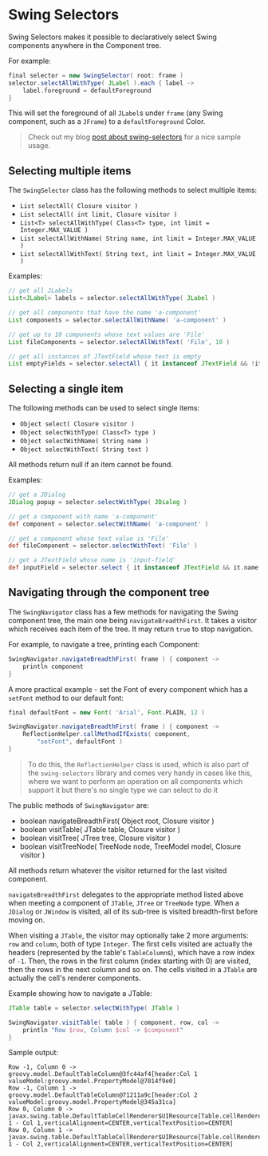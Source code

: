 # Swing Selectors

Swing Selectors makes it possible to declaratively select Swing components anywhere
in the Component tree.

For example:

```groovy
final selector = new SwingSelector( root: frame )
selector.selectAllWithType( JLabel ).each { label ->
    label.foreground = defaultForeground
}
```

This will set the foreground of all `JLabel`s under `frame`
(any Swing component, such as a `JFrame`) to a `defaultForeground` Color.

> Check out my blog [post about swing-selectors](https://sites.google.com/a/athaydes.com/renato-athaydes/posts/usingswing-selectorstocreatebeautifuluiswithgroovy)
for a nice sample usage.

## Selecting multiple items

The `SwingSelector` class has the following methods to select multiple items:

* `List selectAll( Closure visitor )`
* `List selectAll( int limit, Closure visitor )`
* `List<T> selectAllWithType( Class<T> type, int limit = Integer.MAX_VALUE )`
* `List selectAllWithName( String name, int limit = Integer.MAX_VALUE )`
* `List selectAllWithText( String text, int limit = Integer.MAX_VALUE )`

Examples:

```groovy
// get all JLabels
List<JLabel> labels = selector.selectAllWithType( JLabel )

// get all components that have the name 'a-component'
List components = selector.selectAllWithName( 'a-component' )

// get up to 10 components whose text values are 'File'
List fileComponents = selector.selectAllWithText( 'File', 10 )

// get all instances of JTextField whose text is empty
List emptyFields = selector.selectAll { it instanceof JTextField && !it.text }
```

## Selecting a single item

The following methods can be used to select single items:

* `Object select( Closure visitor )`
* `Object selectWithType( Class<T> type )`
* `Object selectWithName( String name )`
* `Object selectWithText( String text )`

All methods return null if an item cannot be found.

Examples:

```groovy
// get a JDialog
JDialog popup = selector.selectWithType( JDialog )

// get a component with name 'a-component'
def component = selector.selectWithName( 'a-component' )

// get a component whose text value is 'File'
def fileComponent = selector.selectWithText( 'File' )

// get a JTextField whose name is 'input-field'
def inputField = selector.select { it instanceof JTextField && it.name == 'input-field' }
```

## Navigating through the component tree

The `SwingNavigator` class has a few methods for navigating the Swing component tree, the main one
being `navigateBreadthFirst`. It takes a visitor which receives each item
of the tree. It may return `true` to stop navigation.

For example, to navigate a tree, printing each Component:

```groovy
SwingNavigator.navigateBreadthFirst( frame ) { component ->
    println component
}
```

A more practical example - set the Font of every component which has
a `setFont` method to our default font:

```groovy
final defaultFont = new Font( 'Arial', Font.PLAIN, 12 )

SwingNavigator.navigateBreadthFirst( frame ) { component ->
    ReflectionHelper.callMethodIfExists( component,
        "setFont", defaultFont )
}
```

> To do this, the `ReflectionHelper` class is used, which is also part of the
  `swing-selectors` library and comes very handy in cases like this, where we want
  to perform an operation on all components which support it but there's no single
  type we can select to do it

The public methods of `SwingNavigator` are:

* boolean navigateBreadthFirst( Object root, Closure visitor )
* boolean visitTable( JTable table, Closure visitor )
* boolean visitTree( JTree tree, Closure visitor )
* boolean visitTreeNode( TreeNode node, TreeModel model, Closure visitor )

All methods return whatever the visitor returned for the last visited component.

`navigateBreadthFirst` delegates to the appropriate method listed above when meeting a
component of `JTable`, `JTree` or `TreeNode` type.
When a `JDialog` or `JWindow` is visited, all of its sub-tree is visited breadth-first before
moving on.

When visiting a `JTable`, the visitor may optionally take 2 more arguments: `row` and `column`, both
of type `Integer`.
The first cells visited are actually the headers (represented by the table's `TableColumn`s),
 which have a row index of `-1`. Then,
the rows in the first column (index starting with 0) are visited, then the rows in the next
column and so on. The cells visited in a `JTable` are actually the cell's renderer components.

Example showing how to navigate a JTable:

```groovy
JTable table = selector.selectWithType( JTable )

SwingNavigator.visitTable( table ) { component, row, col ->
    println "Row $row, Column $col -> $component"
}
```

Sample output:

```
Row -1, Column 0 -> groovy.model.DefaultTableColumn@3fc44af4[header:Col 1 valueModel:groovy.model.PropertyModel@7014f9e0]
Row -1, Column 1 -> groovy.model.DefaultTableColumn@71211a9c[header:Col 2 valueModel:groovy.model.PropertyModel@345a31ca]
Row 0, Column 0 -> javax.swing.table.DefaultTableCellRenderer$UIResource[Table.cellRenderer,0,0,0x0,invalid,alignmentX=0.0,alignmentY=0.0,border=javax.swing.plaf.BorderUIResource$LineBorderUIResource@d7adfa0,flags=25165832,maximumSize=,minimumSize=,preferredSize=,defaultIcon=,disabledIcon=,horizontalAlignment=LEADING,horizontalTextPosition=TRAILING,iconTextGap=4,labelFor=,text=item 1 - Col 1,verticalAlignment=CENTER,verticalTextPosition=CENTER]
Row 0, Column 1 -> javax.swing.table.DefaultTableCellRenderer$UIResource[Table.cellRenderer,0,0,0x0,invalid,alignmentX=0.0,alignmentY=0.0,border=javax.swing.plaf.BorderUIResource$LineBorderUIResource@d7adfa0,flags=25165832,maximumSize=,minimumSize=,preferredSize=,defaultIcon=,disabledIcon=,horizontalAlignment=LEADING,horizontalTextPosition=TRAILING,iconTextGap=4,labelFor=,text=item 1 - Col 2,verticalAlignment=CENTER,verticalTextPosition=CENTER]
```
